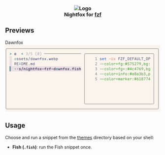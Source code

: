 <h3 align="center">
  <img width="128" height="128" src="https://user-images.githubusercontent.com/2746374/179428323-6d6b5e7f-6459-47b3-9e03-fea7553d85af.svg" alt="Logo"/><br/>
	Nightfox for <a href="https://github.com/junegunn/fzf">fzf</a>
</h3>

## Previews

<summary> Dawnfox</summary>
<img src="./assets/dawnfox.webp" />

## Usage

Choose and run a snippet from the [themes](./themes) directory based on your shell:
- **Fish (`.fish`)**: run the Fish snippet once.
